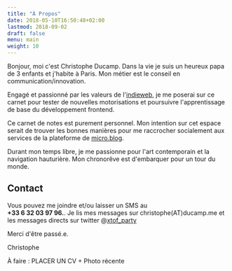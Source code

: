```yaml
---
title: "À Propos"
date: 2018-05-10T16:50:48+02:00
lastmod: 2018-09-02
draft: false
menu: main
weight: 10
---
```


Bonjour, moi c'est Christophe Ducamp. Dans la vie je suis un heureux papa de 3 enfants et j'habite à Paris. Mon métier est le conseil en communication/innovation.

Engagé et passionné par les valeurs de l'[indieweb](https://indieweb.org/), je me poserai sur ce carnet pour tester de nouvelles motorisations et poursuivre l'apprentissage de base du développement frontend.

Ce carnet de notes est purement personnel. Mon intention sur cet espace serait de trouver les bonnes manières pour me  raccrocher socialement aux services de la plateforme de [micro.blog](https://micro.blog).

Durant mon temps libre, je me passionne pour l'art contemporain et la navigation hauturière. Mon chronorêve est d'embarquer pour un tour du monde.


## Contact 

Vous pouvez me joindre et/ou laisser un SMS au <br><strong>+33 6 32 03 97 96.</strong>. Je lis mes messages sur christophe(AT)ducamp.me et les messages directs sur twitter @[xtof_party](https://twitter.com/xtof_party) 

Merci d'être passé.e.

Christophe 


À faire : PLACER UN CV + Photo récente